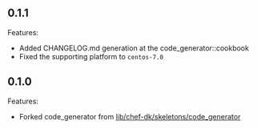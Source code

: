 ## 0.1.1

Features:

  - Added CHANGELOG.md generation at the code_generator::cookbook
  - Fixed the supporting platform to `centos-7.0`

## 0.1.0

Features:

  - Forked code_generator from [lib/chef-dk/skeletons/code_generator](https://github.com/opscode/chef-dk/tree/master/lib/chef-dk/skeletons/code_generator)
